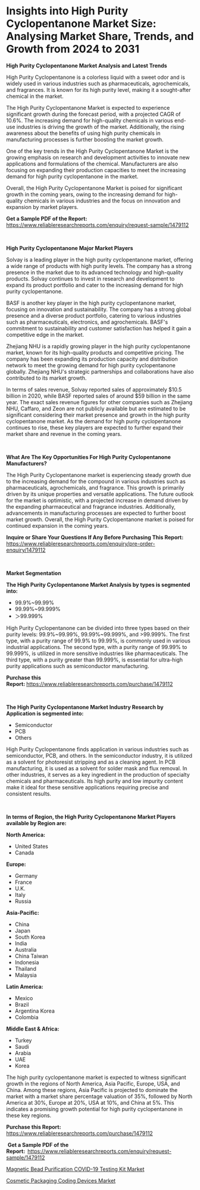 <p><h1>Insights into High Purity Cyclopentanone Market Size: Analysing Market Share, Trends, and Growth from 2024 to 2031</h1></p><p><strong>High Purity Cyclopentanone Market Analysis and Latest Trends</strong></p>
<p><p>High Purity Cyclopentanone is a colorless liquid with a sweet odor and is widely used in various industries such as pharmaceuticals, agrochemicals, and fragrances. It is known for its high purity level, making it a sought-after chemical in the market.</p><p>The High Purity Cyclopentanone Market is expected to experience significant growth during the forecast period, with a projected CAGR of 10.6%. The increasing demand for high-quality chemicals in various end-use industries is driving the growth of the market. Additionally, the rising awareness about the benefits of using high purity chemicals in manufacturing processes is further boosting the market growth.</p><p>One of the key trends in the High Purity Cyclopentanone Market is the growing emphasis on research and development activities to innovate new applications and formulations of the chemical. Manufacturers are also focusing on expanding their production capacities to meet the increasing demand for high purity cyclopentanone in the market.</p><p>Overall, the High Purity Cyclopentanone Market is poised for significant growth in the coming years, owing to the increasing demand for high-quality chemicals in various industries and the focus on innovation and expansion by market players.</p></p>
<p><strong>Get a Sample PDF of the Report:&nbsp;</strong> <a href="https://www.reliableresearchreports.com/enquiry/request-sample/1479112">https://www.reliableresearchreports.com/enquiry/request-sample/1479112</a></p>
<p>&nbsp;</p>
<p><strong>High Purity Cyclopentanone Major Market Players</strong></p>
<p><p>Solvay is a leading player in the high purity cyclopentanone market, offering a wide range of products with high purity levels. The company has a strong presence in the market due to its advanced technology and high-quality products. Solvay continues to invest in research and development to expand its product portfolio and cater to the increasing demand for high purity cyclopentanone.</p><p>BASF is another key player in the high purity cyclopentanone market, focusing on innovation and sustainability. The company has a strong global presence and a diverse product portfolio, catering to various industries such as pharmaceuticals, electronics, and agrochemicals. BASF's commitment to sustainability and customer satisfaction has helped it gain a competitive edge in the market.</p><p>Zhejiang NHU is a rapidly growing player in the high purity cyclopentanone market, known for its high-quality products and competitive pricing. The company has been expanding its production capacity and distribution network to meet the growing demand for high purity cyclopentanone globally. Zhejiang NHU's strategic partnerships and collaborations have also contributed to its market growth.</p><p>In terms of sales revenue, Solvay reported sales of approximately $10.5 billion in 2020, while BASF reported sales of around $59 billion in the same year. The exact sales revenue figures for other companies such as Zhejiang NHU, Caffaro, and Zeon are not publicly available but are estimated to be significant considering their market presence and growth in the high purity cyclopentanone market. As the demand for high purity cyclopentanone continues to rise, these key players are expected to further expand their market share and revenue in the coming years.</p></p>
<p>&nbsp;</p>
<p><strong>What Are The Key Opportunities For High Purity Cyclopentanone Manufacturers?</strong></p>
<p><p>The High Purity Cyclopentanone market is experiencing steady growth due to the increasing demand for the compound in various industries such as pharmaceuticals, agrochemicals, and fragrance. This growth is primarily driven by its unique properties and versatile applications. The future outlook for the market is optimistic, with a projected increase in demand driven by the expanding pharmaceutical and fragrance industries. Additionally, advancements in manufacturing processes are expected to further boost market growth. Overall, the High Purity Cyclopentanone market is poised for continued expansion in the coming years.</p></p>
<p><strong>Inquire or Share Your Questions If Any Before Purchasing This Report:</strong> <a href="https://www.reliableresearchreports.com/enquiry/pre-order-enquiry/1479112">https://www.reliableresearchreports.com/enquiry/pre-order-enquiry/1479112</a></p>
<p>&nbsp;</p>
<p><strong>Market Segmentation</strong></p>
<p><strong>The High Purity Cyclopentanone Market Analysis by types is segmented into:</strong></p>
<p><ul><li>99.9%~99.99%</li><li>99.99%~99.999%</li><li>＞99.999%</li></ul></p>
<p><p>High Purity Cyclopentanone can be divided into three types based on their purity levels: 99.9%~99.99%, 99.99%~99.999%, and >99.999%. The first type, with a purity range of 99.9% to 99.99%, is commonly used in various industrial applications. The second type, with a purity range of 99.99% to 99.999%, is utilized in more sensitive industries like pharmaceuticals. The third type, with a purity greater than 99.999%, is essential for ultra-high purity applications such as semiconductor manufacturing.</p></p>
<p><strong>Purchase this Report:&nbsp;</strong><a href="https://www.reliableresearchreports.com/purchase/1479112">https://www.reliableresearchreports.com/purchase/1479112</a></p>
<p>&nbsp;</p>
<p><strong>The High Purity Cyclopentanone Market Industry Research by Application is segmented into:</strong></p>
<p><ul><li>Semiconductor</li><li>PCB</li><li>Others</li></ul></p>
<p><p>High Purity Cyclopentanone finds application in various industries such as semiconductor, PCB, and others. In the semiconductor industry, it is utilized as a solvent for photoresist stripping and as a cleaning agent. In PCB manufacturing, it is used as a solvent for solder mask and flux removal. In other industries, it serves as a key ingredient in the production of specialty chemicals and pharmaceuticals. Its high purity and low impurity content make it ideal for these sensitive applications requiring precise and consistent results.</p></p>
<p>&nbsp;</p>
<p><strong>In terms of Region, the High Purity Cyclopentanone Market Players available by Region are:</strong></p>
<p>
    <p> <strong> North America: </strong>
        <ul>
            <li>United States</li>
            <li>Canada</li>
        </ul>
        </p> 
    <p> <strong> Europe: </strong>
        <ul>
            <li>Germany</li>
            <li>France</li>
            <li>U.K.</li>
            <li>Italy</li>
            <li>Russia</li>
        </ul>
        </p> 
    <p> <strong> Asia-Pacific: </strong>
        <ul>
            <li>China</li>
            <li>Japan</li>
            <li>South Korea</li>
            <li>India</li>
            <li>Australia</li>
            <li>China Taiwan</li>
            <li>Indonesia</li>
            <li>Thailand</li>
            <li>Malaysia</li>
        </ul>
        </p> 
    <p> <strong> Latin America: </strong>
        <ul>
            <li>Mexico</li>
            <li>Brazil</li>
            <li>Argentina Korea</li>
            <li>Colombia</li>
        </ul>
        </p> 
    <p> <strong> Middle East & Africa: </strong>
        <ul>
            <li>Turkey</li>
            <li>Saudi</li>
            <li>Arabia</li>
            <li>UAE</li>
            <li>Korea</li>
        </ul>
    </p>
    </p>
<p><p>The high purity cyclopentanone market is expected to witness significant growth in the regions of North America, Asia Pacific, Europe, USA, and China. Among these regions, Asia Pacific is projected to dominate the market with a market share percentage valuation of 35%, followed by North America at 30%, Europe at 20%, USA at 10%, and China at 5%. This indicates a promising growth potential for high purity cyclopentanone in these key regions.</p></p>
<p><strong>Purchase this Report: </strong><a href="https://www.reliableresearchreports.com/purchase/1479112">https://www.reliableresearchreports.com/purchase/1479112</a></p>
<p>&nbsp;<strong>Get a Sample PDF of the Report:&nbsp;&nbsp;</strong><a href="https://www.reliableresearchreports.com/enquiry/request-sample/1479112">https://www.reliableresearchreports.com/enquiry/request-sample/1479112</a></p>
<p><strong></strong></p>
<p><p><a href="https://issuu.com/reportprime-2/docs/magnetic-bead-purification-covid-19-testing-kit-ma">Magnetic Bead Purification COVID-19 Testing Kit Market</a></p><p><a href="https://issuu.com/reportprime-2/docs/cosmetic-packaging-coding-devices-market-size-2030">Cosmetic Packaging Coding Devices Market</a></p></p>
